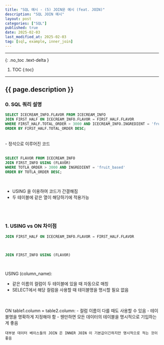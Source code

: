 ```yaml
---
title: "SQL 예시 - (5) JOIN문 예시 (feat. JOIN)"
description: "SQL JOIN 예시"
layout: post
categories: ["SQL"]
published: true
date: 2025-02-03
last_modified_at: 2025-02-03
tag: [sql, example, inner_join]
---
```

---
{: .no_toc .text-delta }

1. TOC
{:toc}
---

<!-- 글의 제목은 ##
    나머지 큰 제목은 ###
    이후 나머지는 3개이상 -->

## {{ page.description }}

### 0. SQL 쿼리 설명
```sql
SELECT ICECREAM_INFO.FLAVOR FROM ICECREAM_INFO
JOIN FIRST_HALF ON ICECREAM_INFO.FLAVOR = FIRST_HALF.FLAVOR
WHERE FIRST_HALF.TOTAL_ORDER > 3000 AND ICECREAM_INFO.INGREDIENT = 'fruit_based'
ORDER BY FIRST_HALF.TOTAL_ORDER DESC;
```
<br>
- 정석으로 이루어진 코드
<br>
<br>

```sql
SELECT FLAVOR FROM ICECREAM_INFO
JOIN FIRST_INFO USING (FLAVOR)
WHERE TOTLA_ORDER > 3000 AND INGREDIENT = 'fruit_based'
ORDER BY TOTLA_ORDER DESC;
```
<br>

- USING 을 이용하여 코드가 간결해짐
- 두 테이블에 같은 열이 해당하기에 적용가능
<br>
<br>

### 1. USING vs ON 차이점
```sql
JOIN FIRST_HALF ON ICECREAM_INFO.FLAVOR = FIRST_HALF.FLAVOR
```
<br>

```sql
JOIN FIRST_INFO USING (FLAVOR)
```
<br>

USING (column_name):
- 같은 이름의 컬럼이 두 테이블에 있을 때 자동으로 매칭
- SELECT에서 해당 컬럼을 사용할 때 테이블명을 명시할 필요 없음
<br>
<br>
ON table1.column = table2.column:
- 컬럼 이름이 다를 때도 사용할 수 있음
- 테이블명을 명확하게 지정해야 함
- 웬만하면 모든 데이터의 테이블을 명시적으로 기입하는게 좋음
<br>

`대부분 데이터 베이스들의 JOIN 은 INNER JOIN 이 기본값이긴하지만 명시적으로 적는 것이 좋음`<br>
<br>